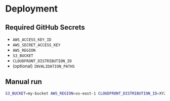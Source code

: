 # Deployment

## Required GitHub Secrets

- `AWS_ACCESS_KEY_ID`
- `AWS_SECRET_ACCESS_KEY`
- `AWS_REGION`
- `S3_BUCKET`
- `CLOUDFRONT_DISTRIBUTION_ID`
- (optional) `INVALIDATION_PATHS`

## Manual run

```bash
S3_BUCKET=my-bucket AWS_REGION=us-east-1 CLOUDFRONT_DISTRIBUTION_ID=XYZ ./scripts/deploy.sh
```
